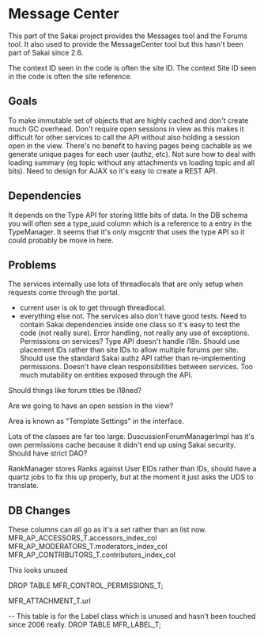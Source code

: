 Message Center
==============

This part of the Sakai project provides the Messages tool and the Forums tool. It also used to provide the MessageCenter
tool but this hasn't been part of Sakai since 2.6.

The context ID seen in the code is often the site ID. The context Site ID seen in the code is often the site
reference.

Goals
-----

To make immutable set of objects that are highly cached and don't create much GC overhead.
Don't require open sessions in view as this makes it difficult for other services to call the API without also
holding a session open in the view.
There's no benefit to having pages being cachable as we generate unique pages for each user (authz, etc).
Not sure how to deal with loading summary (eg topic without any attachments vs loading topic and all bits).
Need to design for AJAX so it's easy to create a REST API.

Dependencies
------------

It depends on the Type API for storing little bits of data. In the DB schema you will often see a type_uuid column
which is a reference to a entry in the TypeManager. It seems that it's only msgcntr that uses the type API so it could
probably be move in here.

Problems
--------

The services internally use lots of threadlocals that are only setup when requests come through the portal.
 - current user is ok to get through threadlocal.
 - everything else not.
The services also don't have good tests.
Need to contain Sakai dependencies inside one class so it's easy to test the code (not really sure).
Error handling, not really any use of exceptions.
Permissions on services?
Type API doesn't handle i18n.
Should use placement IDs rather than site IDs to allow multiple forums per site.
Should use the standard Sakai authz API rather than re-implementing permissions.
Doesn't have clean responsibilities between services.
Too much mutability on entities exposed through the API.

Should things like forum titles be i18ned?

Are we going to have an open session in the view?

Area is known as "Template Settings" in the interface.

Lots of the classes are far too large.
DuscussionForumManagerImpl has it's own permissions cache because it didn't end up using Sakai security.
Should have strict DAO?

RankManager stores Ranks against User EIDs rather than IDs, should have a quartz jobs to fix this up properly, but 
at the moment it just asks the UDS to translate.

DB Changes
----------
These columns can all go as  it's a set rather than an list now.
MFR_AP_ACCESSORS_T.accessors_index_col 
MFR_AP_MODERATORS_T.moderators_index_col
MFR_AP_CONTRIBUTORS_T.contributors_index_col

This looks unused

DROP TABLE MFR_CONTROL_PERMISSIONS_T;

MFR_ATTACHMENT_T.url

-- This table is for the Label class which is unused and hasn't been touched since 2006 really.
DROP TABLE MFR_LABEL_T;